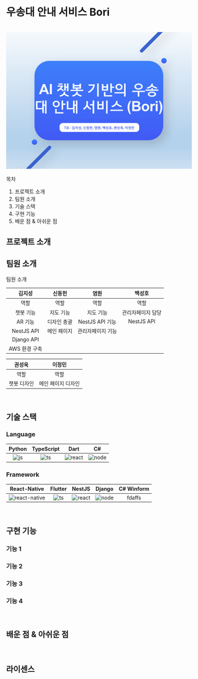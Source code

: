 # 우송대 안내 서비스 Bori

<p align="center">
  <br>
  <img src="./readImage/KakaoTalk_20230222_141945384.png">
  <br>
</p>

목차
1. 프로젝트 소개
2. 팀원 소개
3. 기술 스택
4. 구현 기능
5. 배운 점 & 아쉬운 점

## 프로젝트 소개

## 팀원 소개

<p align="justify">
팀원 소개
</p>

| 김지성 | 신동헌 |  염원   |  백성호           |
| :--------: | :--------: | :------: | :-----: |
|     역할    |   역할   | 역할 | 역할 |
|   챗봇 기능      |   지도 기능        |     지도 기능      |    관리자페이지 담당     |
|   AR 기능   |    디자인 총괄     |      NestJS API 기능       |   NestJS API      |
|   NestJS API     |    메인 페이지    |  관리자페이지 기능         |       |
|   Django API      |            |          |         |
|   AWS 환경 구축      |            |          |         |

| 권성욱 | 이정민 |
| :--------: | :--------: |
|   역할   |   역할    |
|   챗봇 디자인    |   메인 페이지 디자인    |

<br>

## 기술 스택

### Language

| Python | TypeScript |  Dart   |  C#   |  
| :--------: | :--------: | :------: | :-----: | 
|   ![js]    |   ![ts]    | ![react] | ![node] | 

### Framework

| React-Native | Flutter |  NestJS   |  Django   | C# Winform |
| :--------: | :--------: | :------: | :-----: | :------: |
|   ![react-native]    |   ![ts]    | ![react] | ![node] | fdaffs   |


<br>

## 구현 기능

### 기능 1

### 기능 2

### 기능 3

### 기능 4

<br>

## 배운 점 & 아쉬운 점

<p align="justify">

</p>

<br>

## 라이센스

<!-- Stack Icon Refernces -->

[js]: /images/stack/javascript.svg
[ts]: /images/stack/typescript.svg
[react]: /images/stack/react.svg
[node]: /images/stack/node.svg
[react-native]: https://icons8.com/icon/58811/%EB%84%A4%EC%9D%B4%ED%8B%B0%EB%B8%8C%EC%97%90-%EB%B0%98%EC%9D%91%ED%95%98%EB%8B%A4


